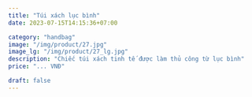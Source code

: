 ```yaml
---
title: "Túi xách lục bình"
date: 2023-07-15T14:15:36+07:00

category: "handbag" 
image: "/img/product/27.jpg"
image_lg: "/img/product/27_lg.jpg"
description: "Chiếc túi xách tinh tế được làm thủ công từ lục bình"
price: "... VNĐ"

draft: false
---
```


